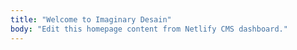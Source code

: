 ```yaml
---
title: "Welcome to Imaginary Desain"
body: "Edit this homepage content from Netlify CMS dashboard."
---
```

